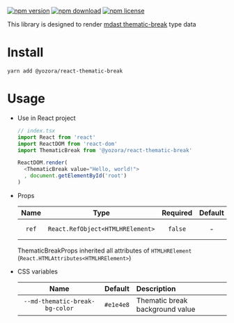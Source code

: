 [![npm version](https://img.shields.io/npm/v/@yozora/react-thematic-break.svg)](https://www.npmjs.com/package/@yozora/react-thematic-break)
[![npm download](https://img.shields.io/npm/dm/@yozora/react-thematic-break.svg)](https://www.npmjs.com/package/@yozora/react-thematic-break)
[![npm license](https://img.shields.io/npm/l/@yozora/react-thematic-break.svg)](https://www.npmjs.com/package/@yozora/react-thematic-break)


This library is designed to render [mdast thematic-break][] type data


# Install

  ```shell
  yarn add @yozora/react-thematic-break
  ```

# Usage
  * Use in React project

    ```typescript
    // index.tsx
    import React from 'react'
    import ReactDOM from 'react-dom'
    import ThematicBreak from '@yozora/react-thematic-break'

    ReactDOM.render(
      <ThematicBreak value="Hello, world!">
      , document.getElementById('root')
    )
    ```

  * Props

     Name     | Type                              | Required  | Default | Description
    :--------:|:---------------------------------:|:---------:|:-------:|:-------------
     `ref`    | `React.RefObject<HTMLHRElement>`  | `false`   | -       | Forwarded ref callback

    ThematicBreakProps inherited all attributes of `HTMLHRElement` (`React.HTMLAttributes<HTMLHRElement>`)

  * CSS variables

     Name                            | Default   |  Description
    :-------------------------------:|:---------:|:-----------------------
     `--md-thematic-break-bg-color`  | `#e1e4e8` | Thematic break background value

[mdast thematic-break]: https://github.com/syntax-tree/mdast#thematicbreak
